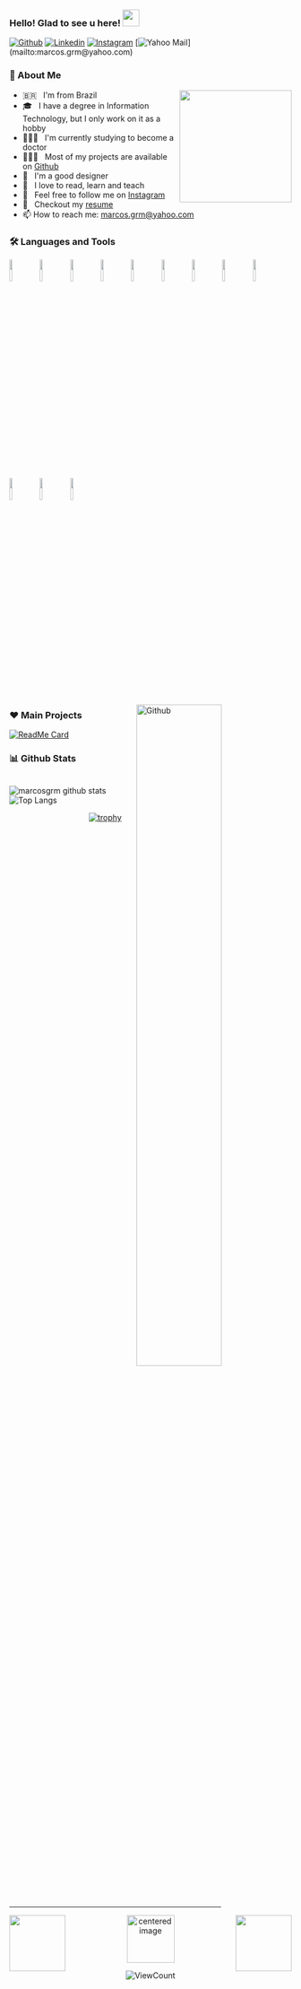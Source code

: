 ### Hello! Glad to see u here! <img src="https://raw.githubusercontent.com/MartinHeinz/MartinHeinz/master/wave.gif" width="30px">

[![Github](https://img.shields.io/badge/-Github-000?style=flat&logo=Github&logoColor=white)](https://github.com/marcosgrm)
[![Linkedin](https://img.shields.io/badge/-LinkedIn-blue?style=flat&logo=Linkedin&logoColor=white)](https://www.linkedin.com/in/marcosgrm)
[![Instagram](https://img.shields.io/badge/-Instagram-c13584?style=flat&labelColor=c13584&logo=instagram&logoColor=white)](https://www.instagram.com/marcos.grm/)
[![Yahoo Mail](https://img.shields.io/badge/-Yahoo%20Mail-a81ddb?style=flat&logoColor=white&logo=yahoo!)](mailto:marcos.grm@yahoo.com)


### 🧐 About Me
<img width='200' align="right" src='https://octodex.github.com/images/hula_loop_octodex03.gif' width='200"'>

- 🇧🇷 &nbsp; I'm from Brazil
- 🎓 &nbsp; I have a degree in Information Technology, but I only work on it as a hobby
- 👨🏻‍⚕️ &nbsp; I'm currently studying to become a doctor
- 👨🏻‍💻 &nbsp; Most of my projects are available on [Github](https://github.com/marcosgrm?tab=repositories)
- 🎨 &nbsp; I'm a good designer
- 📖 &nbsp; I love to read, learn and teach
- 📸 &nbsp; Feel free to follow me on [Instagram](https://www.instagram.com/marcos.grm/)
- 📝 &nbsp; Checkout my [resume](http://lattes.cnpq.br/3055080814315560)
- 📫 How to reach me: [marcos.grm@yahoo.com](mailto:marcos.grm@yahoo.com)

### 🛠 Languages and Tools
<p>
  <code><img width="10%" src="https://www.vectorlogo.zone/logos/java/java-ar21.svg"></code>
  <code><img width="10%" src="https://www.vectorlogo.zone/logos/javascript/javascript-ar21.svg"></code>
  <code><img width="10%" src="https://www.vectorlogo.zone/logos/typescriptlang/typescriptlang-ar21.svg"></code>
  <code><img width="10%" src="https://www.vectorlogo.zone/logos/git-scm/git-scm-ar21.svg"></code>
  <code><img width="10%" src="https://www.vectorlogo.zone/logos/nodejs/nodejs-ar21.svg"></code>
  <code><img width="10%" src="https://www.vectorlogo.zone/logos/mysql/mysql-ar21.svg"></code>
  <code><img width="10%" src="https://www.vectorlogo.zone/logos/firebase/firebase-ar21.svg"></code>
  <code><img width="10%" src="https://www.vectorlogo.zone/logos/angular/angular-ar21.svg"></code>
  <code><img width="10%" src="https://www.vectorlogo.zone/logos/ionicframework/ionicframework-ar21.svg"></code>
  <code><img width="10%" src="https://www.vectorlogo.zone/logos/w3_html5/w3_html5-ar21.svg"></code>
  <code><img width="10%" src="https://i.imgur.com/J9Sxr3V.png"></code>
  <code><img width="10%" src="https://www.vectorlogo.zone/logos/getbootstrap/getbootstrap-ar21.svg"></code>
</p>

<img width="55%" align="right" alt="Github" src="https://raw.githubusercontent.com/onimur/.github/master/.resources/git-header.svg" />

### ♥ Main Projects
[![ReadMe Card](https://github-readme-stats.vercel.app/api/pin/?username=gamificacaoalgoritmos&repo=SeLiga)](https://github.com/gamificacaoalgoritmos/SeLiga)

### 📊 Github Stats
 &nbsp; &nbsp;  &nbsp; &nbsp; &nbsp; &nbsp;  &nbsp; &nbsp; &nbsp; &nbsp;![marcosgrm github stats](https://github-readme-stats.vercel.app/api?username=marcosgrm&show_icons=true&hide_border=true) ![Top Langs](https://github-readme-stats.vercel.app/api/top-langs/?username=marcosgrm&hide=TeX&layout=compact)

 &nbsp;  &nbsp; &nbsp; &nbsp; &nbsp; &nbsp; &nbsp; &nbsp; &nbsp; &nbsp; &nbsp; &nbsp; &nbsp; &nbsp; &nbsp; &nbsp; &nbsp; &nbsp; [![trophy](https://github-profile-trophy.vercel.app/?username=marcosgrm)](https://github.com/ryo-ma/github-profile-trophy)

<hr style="width:75%;text-align:center">
<p align="center">
<img align='left' src='https://user-images.githubusercontent.com/5713670/87202985-820dcb80-c2b6-11ea-9f56-7ec461c497c3.gif' width='100"'>
<img alt="centered image" height="85" src="https://github.com/hjnilsson/country-flags/blob/master/svg/br.svg"/>
<img align='right' src='https://user-images.githubusercontent.com/5713670/87202985-820dcb80-c2b6-11ea-9f56-7ec461c497c3.gif' width='100"'>
  <br>
  </p>
  
<p align="center">
  <img alt="ViewCount" src="https://views.whatilearened.today/views/github/marcosgrm/onimur.svg" />
</p>
  
